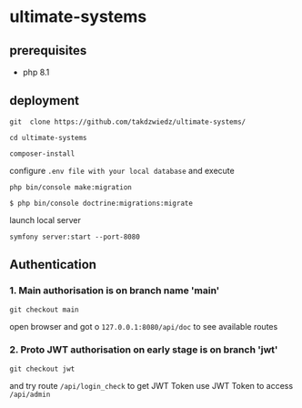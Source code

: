 # ultimate-systems

## prerequisites

- php 8.1

## deployment

`git  clone https://github.com/takdzwiedz/ultimate-systems/`

`cd ultimate-systems`

`composer-install`

configure `.env file with your local database`
and execute

`php bin/console make:migration`

`$ php bin/console doctrine:migrations:migrate`

launch local server

`symfony server:start --port-8080`

## Authentication

### 1. Main authorisation is on branch name 'main'

`git checkout main`

open browser and got o `127.0.0.1:8080/api/doc` to see available routes

### 2. Proto JWT authorisation on early stage is on branch 'jwt'

`git checkout jwt`

and try route `/api/login_check` to get JWT Token
use  JWT Token to access `/api/admin`